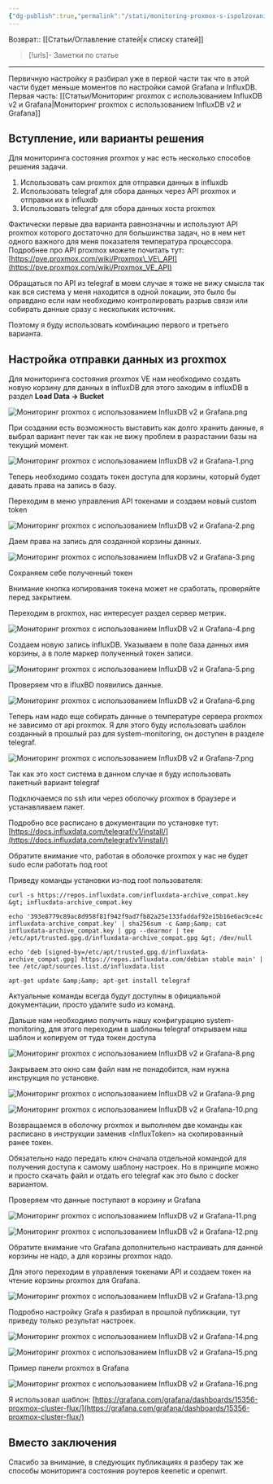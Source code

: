 ```yaml
---
{"dg-publish":true,"permalink":"/stati/monitoring-proxmox-s-ispolzovaniem-influx-db-v2-i-grafana/","updated":"2024-09-05T19:39:09+03:00"}
---
```


Возврат:: [[Статьи/Оглавление статей\|к списку статей]]
> [!urls]- Заметки по статье
>  

---
Первичную настройку я разбирал уже в первой части так что в этой части будет меньше моментов по настройки самой Grafana и InfluxDB. Первая часть: [[Статьи/Мониторинг proxmox с использованием InfluxDB v2 и Grafana\|Мониторинг proxmox с использованием InfluxDB v2 и Grafana]]
## **Вступление, или варианты решения**

Для мониторинга состояния proxmox у нас есть несколько способов решения задачи.

1.  Использовать сам proxmox для отправки данных в influxdb
2.  Использовать telegraf для сбора данных через API proxmox и отправки их в influxdb
3.  Использовать telegraf для сбора данных хоста proxmox

Фактически первые два варианта равнозначны и используют API proxmox которого достаточно для большинства задач, но в нем нет одного важного для меня показателя температура процессора. Подробнее про API proxmox можете почитать тут: [https://pve.proxmox.com/wiki/Proxmox\_VE\_API](https://pve.proxmox.com/wiki/Proxmox_VE_API)

Обращаться по API из telegraf в моем случае я тоже не вижу смысла так как вся система у меня находится в одной локации, это было бы оправдано если нам необходимо контролировать разрыв связи или собирать данные сразу с нескольких источник.

Поэтому я буду использовать комбинацию первого и третьего варианта.

## **Настройка отправки данных из** **proxmox**

Для мониторинга состояния proxmox VE нам необходимо создать новую корзину для данных в influxDB для этого заходим в influxDB в раздел **Load Data -> Bucket**

![Мониторинг proxmox с использованием InfluxDB v2 и Grafana.png](/img/user/%D0%98%D1%81%D1%85%D0%BE%D0%B4%D0%BD%D0%B8%D0%BA%D0%B8/%D0%9C%D0%BE%D0%BD%D0%B8%D1%82%D0%BE%D1%80%D0%B8%D0%BD%D0%B3%20proxmox%20%D1%81%20%D0%B8%D1%81%D0%BF%D0%BE%D0%BB%D1%8C%D0%B7%D0%BE%D0%B2%D0%B0%D0%BD%D0%B8%D0%B5%D0%BC%20InfluxDB%20v2%20%D0%B8%20Grafana.png)

При создании есть возможность выставить как долго хранить данные, я выбрал вариант never так как не вижу проблем в разрастании базы на текущий момент.

![Мониторинг proxmox с использованием InfluxDB v2 и Grafana-1.png](/img/user/%D0%98%D1%81%D1%85%D0%BE%D0%B4%D0%BD%D0%B8%D0%BA%D0%B8/%D0%9C%D0%BE%D0%BD%D0%B8%D1%82%D0%BE%D1%80%D0%B8%D0%BD%D0%B3%20proxmox%20%D1%81%20%D0%B8%D1%81%D0%BF%D0%BE%D0%BB%D1%8C%D0%B7%D0%BE%D0%B2%D0%B0%D0%BD%D0%B8%D0%B5%D0%BC%20InfluxDB%20v2%20%D0%B8%20Grafana-1.png)

Теперь необходимо создать токен доступа для корзины, который будет давать права на запись в базу.

Переходим в меню управления API токенами и создаем новый custom token

![Мониторинг proxmox с использованием InfluxDB v2 и Grafana-2.png](/img/user/%D0%98%D1%81%D1%85%D0%BE%D0%B4%D0%BD%D0%B8%D0%BA%D0%B8/%D0%9C%D0%BE%D0%BD%D0%B8%D1%82%D0%BE%D1%80%D0%B8%D0%BD%D0%B3%20proxmox%20%D1%81%20%D0%B8%D1%81%D0%BF%D0%BE%D0%BB%D1%8C%D0%B7%D0%BE%D0%B2%D0%B0%D0%BD%D0%B8%D0%B5%D0%BC%20InfluxDB%20v2%20%D0%B8%20Grafana-2.png)

Даем права на запись для созданной корзины данных.

![Мониторинг proxmox с использованием InfluxDB v2 и Grafana-3.png](/img/user/%D0%98%D1%81%D1%85%D0%BE%D0%B4%D0%BD%D0%B8%D0%BA%D0%B8/%D0%9C%D0%BE%D0%BD%D0%B8%D1%82%D0%BE%D1%80%D0%B8%D0%BD%D0%B3%20proxmox%20%D1%81%20%D0%B8%D1%81%D0%BF%D0%BE%D0%BB%D1%8C%D0%B7%D0%BE%D0%B2%D0%B0%D0%BD%D0%B8%D0%B5%D0%BC%20InfluxDB%20v2%20%D0%B8%20Grafana-3.png)

Сохраняем себе полученный токен

Внимание кнопка копирования токена может не сработать, проверяйте перед закрытием.

Переходим в proxmox, нас интересует раздел сервер метрик.

![Мониторинг proxmox с использованием InfluxDB v2 и Grafana-4.png](/img/user/%D0%98%D1%81%D1%85%D0%BE%D0%B4%D0%BD%D0%B8%D0%BA%D0%B8/%D0%9C%D0%BE%D0%BD%D0%B8%D1%82%D0%BE%D1%80%D0%B8%D0%BD%D0%B3%20proxmox%20%D1%81%20%D0%B8%D1%81%D0%BF%D0%BE%D0%BB%D1%8C%D0%B7%D0%BE%D0%B2%D0%B0%D0%BD%D0%B8%D0%B5%D0%BC%20InfluxDB%20v2%20%D0%B8%20Grafana-4.png)

Создаем новую запись influxDB. Указываем в поле база данных имя корзины, а в поле маркер полученный токен записи.

![Мониторинг proxmox с использованием InfluxDB v2 и Grafana-5.png](/img/user/%D0%98%D1%81%D1%85%D0%BE%D0%B4%D0%BD%D0%B8%D0%BA%D0%B8/%D0%9C%D0%BE%D0%BD%D0%B8%D1%82%D0%BE%D1%80%D0%B8%D0%BD%D0%B3%20proxmox%20%D1%81%20%D0%B8%D1%81%D0%BF%D0%BE%D0%BB%D1%8C%D0%B7%D0%BE%D0%B2%D0%B0%D0%BD%D0%B8%D0%B5%D0%BC%20InfluxDB%20v2%20%D0%B8%20Grafana-5.png)

Проверяем что в ifluxBD появились данные.

![Мониторинг proxmox с использованием InfluxDB v2 и Grafana-6.png](/img/user/%D0%98%D1%81%D1%85%D0%BE%D0%B4%D0%BD%D0%B8%D0%BA%D0%B8/%D0%9C%D0%BE%D0%BD%D0%B8%D1%82%D0%BE%D1%80%D0%B8%D0%BD%D0%B3%20proxmox%20%D1%81%20%D0%B8%D1%81%D0%BF%D0%BE%D0%BB%D1%8C%D0%B7%D0%BE%D0%B2%D0%B0%D0%BD%D0%B8%D0%B5%D0%BC%20InfluxDB%20v2%20%D0%B8%20Grafana-6.png)

Теперь нам надо еще собирать данные о температуре сервера proxmox не зависимо от api proxmox. Я для этого буду использовать шаблон созданный в прошлый раз для system\-monitoring, он доступен в разделе telegraf.

![Мониторинг proxmox с использованием InfluxDB v2 и Grafana-7.png](/img/user/%D0%98%D1%81%D1%85%D0%BE%D0%B4%D0%BD%D0%B8%D0%BA%D0%B8/%D0%9C%D0%BE%D0%BD%D0%B8%D1%82%D0%BE%D1%80%D0%B8%D0%BD%D0%B3%20proxmox%20%D1%81%20%D0%B8%D1%81%D0%BF%D0%BE%D0%BB%D1%8C%D0%B7%D0%BE%D0%B2%D0%B0%D0%BD%D0%B8%D0%B5%D0%BC%20InfluxDB%20v2%20%D0%B8%20Grafana-7.png)

Так как это хост система в данном случае я буду использовать пакетный вариант telegraf

Подключаемся по ssh или через оболочку proxmox в браузере и устанавливаем пакет.

Подробно все расписано в документации по установке тут: [https://docs.influxdata.com/telegraf/v1/install/](https://docs.influxdata.com/telegraf/v1/install/)

Обратите внимание что, работая в оболочке proxmox у нас не будет sudo если работать под root

Приведу команды установки из-под root пользователя:

```comand
curl -s https://repos.influxdata.com/influxdata-archive_compat.key &gt; influxdata-archive_compat.key

echo '393e8779c89ac8d958f81f942f9ad7fb82a25e133faddaf92e15b16e6ac9ce4c influxdata-archive_compat.key' | sha256sum -c &amp;&amp; cat influxdata-archive_compat.key | gpg --dearmor | tee /etc/apt/trusted.gpg.d/influxdata-archive_compat.gpg &gt; /dev/null

echo 'deb [signed-by=/etc/apt/trusted.gpg.d/influxdata-archive_compat.gpg] https://repos.influxdata.com/debian stable main' | tee /etc/apt/sources.list.d/influxdata.list

apt-get update &amp;&amp; apt-get install telegraf
```

Актуальные команды всегда будут доступны в официальной документации, просто удалите sudo из команд.

Дальше нам необходимо получить нашу конфигурацию system\-monitoring, для этого переходим в шаблоны telegraf открываем наш шаблон и копируем от туда токен доступа

![Мониторинг proxmox с использованием InfluxDB v2 и Grafana-8.png](/img/user/%D0%98%D1%81%D1%85%D0%BE%D0%B4%D0%BD%D0%B8%D0%BA%D0%B8/%D0%9C%D0%BE%D0%BD%D0%B8%D1%82%D0%BE%D1%80%D0%B8%D0%BD%D0%B3%20proxmox%20%D1%81%20%D0%B8%D1%81%D0%BF%D0%BE%D0%BB%D1%8C%D0%B7%D0%BE%D0%B2%D0%B0%D0%BD%D0%B8%D0%B5%D0%BC%20InfluxDB%20v2%20%D0%B8%20Grafana-8.png)

Закрываем это окно сам файл нам не понадобится, нам нужна инструкция по установке.

![Мониторинг proxmox с использованием InfluxDB v2 и Grafana-9.png](/img/user/%D0%98%D1%81%D1%85%D0%BE%D0%B4%D0%BD%D0%B8%D0%BA%D0%B8/%D0%9C%D0%BE%D0%BD%D0%B8%D1%82%D0%BE%D1%80%D0%B8%D0%BD%D0%B3%20proxmox%20%D1%81%20%D0%B8%D1%81%D0%BF%D0%BE%D0%BB%D1%8C%D0%B7%D0%BE%D0%B2%D0%B0%D0%BD%D0%B8%D0%B5%D0%BC%20InfluxDB%20v2%20%D0%B8%20Grafana-9.png)

![Мониторинг proxmox с использованием InfluxDB v2 и Grafana-10.png](/img/user/%D0%98%D1%81%D1%85%D0%BE%D0%B4%D0%BD%D0%B8%D0%BA%D0%B8/%D0%9C%D0%BE%D0%BD%D0%B8%D1%82%D0%BE%D1%80%D0%B8%D0%BD%D0%B3%20proxmox%20%D1%81%20%D0%B8%D1%81%D0%BF%D0%BE%D0%BB%D1%8C%D0%B7%D0%BE%D0%B2%D0%B0%D0%BD%D0%B8%D0%B5%D0%BC%20InfluxDB%20v2%20%D0%B8%20Grafana-10.png)

Возвращаемся в оболочку proxmox и выполняем две команды как расписано в инструкции заменив <InfluxToken\> на скопированный ранее токен.

Обязательно надо передать ключ сначала отдельной командой для получения доступа к самому шаблону настроек. Но в принципе можно и просто скачать файл и отдать его telegraf как это было с docker вариантом.

Проверяем что данные поступают в корзину и Grafana

![Мониторинг proxmox с использованием InfluxDB v2 и Grafana-11.png](/img/user/%D0%98%D1%81%D1%85%D0%BE%D0%B4%D0%BD%D0%B8%D0%BA%D0%B8/%D0%9C%D0%BE%D0%BD%D0%B8%D1%82%D0%BE%D1%80%D0%B8%D0%BD%D0%B3%20proxmox%20%D1%81%20%D0%B8%D1%81%D0%BF%D0%BE%D0%BB%D1%8C%D0%B7%D0%BE%D0%B2%D0%B0%D0%BD%D0%B8%D0%B5%D0%BC%20InfluxDB%20v2%20%D0%B8%20Grafana-11.png)

![Мониторинг proxmox с использованием InfluxDB v2 и Grafana-12.png](/img/user/%D0%98%D1%81%D1%85%D0%BE%D0%B4%D0%BD%D0%B8%D0%BA%D0%B8/%D0%9C%D0%BE%D0%BD%D0%B8%D1%82%D0%BE%D1%80%D0%B8%D0%BD%D0%B3%20proxmox%20%D1%81%20%D0%B8%D1%81%D0%BF%D0%BE%D0%BB%D1%8C%D0%B7%D0%BE%D0%B2%D0%B0%D0%BD%D0%B8%D0%B5%D0%BC%20InfluxDB%20v2%20%D0%B8%20Grafana-12.png)

Обратите внимание что Grafana дополнительно настраивать для данной корзины не надо, а для корзины proxmox надо.

Для этого переходим в управления токенами API и создаем токен на чтение корзины proxmox для Grafana.

![Мониторинг proxmox с использованием InfluxDB v2 и Grafana-13.png](/img/user/%D0%98%D1%81%D1%85%D0%BE%D0%B4%D0%BD%D0%B8%D0%BA%D0%B8/%D0%9C%D0%BE%D0%BD%D0%B8%D1%82%D0%BE%D1%80%D0%B8%D0%BD%D0%B3%20proxmox%20%D1%81%20%D0%B8%D1%81%D0%BF%D0%BE%D0%BB%D1%8C%D0%B7%D0%BE%D0%B2%D0%B0%D0%BD%D0%B8%D0%B5%D0%BC%20InfluxDB%20v2%20%D0%B8%20Grafana-13.png)

Подробно настройку Grafa я разбирал в прошлой публикации, тут приведу только результат настроек.

![Мониторинг proxmox с использованием InfluxDB v2 и Grafana-14.png](/img/user/%D0%98%D1%81%D1%85%D0%BE%D0%B4%D0%BD%D0%B8%D0%BA%D0%B8/%D0%9C%D0%BE%D0%BD%D0%B8%D1%82%D0%BE%D1%80%D0%B8%D0%BD%D0%B3%20proxmox%20%D1%81%20%D0%B8%D1%81%D0%BF%D0%BE%D0%BB%D1%8C%D0%B7%D0%BE%D0%B2%D0%B0%D0%BD%D0%B8%D0%B5%D0%BC%20InfluxDB%20v2%20%D0%B8%20Grafana-14.png)

![Мониторинг proxmox с использованием InfluxDB v2 и Grafana-15.png](/img/user/%D0%98%D1%81%D1%85%D0%BE%D0%B4%D0%BD%D0%B8%D0%BA%D0%B8/%D0%9C%D0%BE%D0%BD%D0%B8%D1%82%D0%BE%D1%80%D0%B8%D0%BD%D0%B3%20proxmox%20%D1%81%20%D0%B8%D1%81%D0%BF%D0%BE%D0%BB%D1%8C%D0%B7%D0%BE%D0%B2%D0%B0%D0%BD%D0%B8%D0%B5%D0%BC%20InfluxDB%20v2%20%D0%B8%20Grafana-15.png)

Пример панели proxmox в Grafana

![Мониторинг proxmox с использованием InfluxDB v2 и Grafana-16.png](/img/user/%D0%98%D1%81%D1%85%D0%BE%D0%B4%D0%BD%D0%B8%D0%BA%D0%B8/%D0%9C%D0%BE%D0%BD%D0%B8%D1%82%D0%BE%D1%80%D0%B8%D0%BD%D0%B3%20proxmox%20%D1%81%20%D0%B8%D1%81%D0%BF%D0%BE%D0%BB%D1%8C%D0%B7%D0%BE%D0%B2%D0%B0%D0%BD%D0%B8%D0%B5%D0%BC%20InfluxDB%20v2%20%D0%B8%20Grafana-16.png)

Я использовал шаблон: [https://grafana.com/grafana/dashboards/15356-proxmox-cluster-flux/](https://grafana.com/grafana/dashboards/15356-proxmox-cluster-flux/)

## **Вместо заключения**

Спасибо за внимание, в следующих публикациях я разберу так же способы мониторинга состояния роутеров keenetic и openwrt.